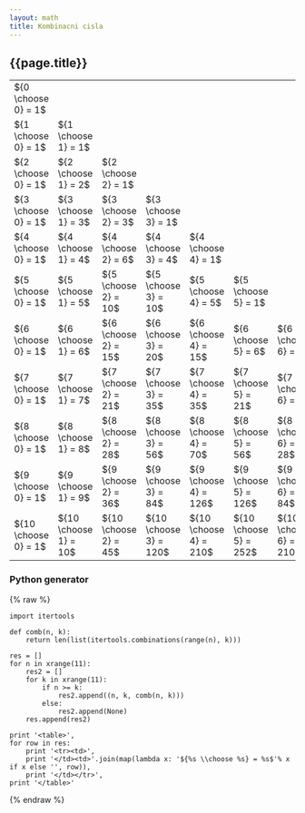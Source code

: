 ```yaml
---
layout: math
title: Kombinacni cisla
---
```


## {{page.title}}

<style>
td {
    height: 50px;
}
</style>

<table> <tr><td> ${0 \choose 0} = 1$</td><td></td><td></td><td></td><td></td><td></td><td></td><td></td><td></td><td></td><td> </td></tr> <tr><td> ${1 \choose 0} = 1$</td><td>${1 \choose 1} = 1$</td><td></td><td></td><td></td><td></td><td></td><td></td><td></td><td></td><td> </td></tr> <tr><td> ${2 \choose 0} = 1$</td><td>${2 \choose 1} = 2$</td><td>${2 \choose 2} = 1$</td><td></td><td></td><td></td><td></td><td></td><td></td><td></td><td> </td></tr> <tr><td> ${3 \choose 0} = 1$</td><td>${3 \choose 1} = 3$</td><td>${3 \choose 2} = 3$</td><td>${3 \choose 3} = 1$</td><td></td><td></td><td></td><td></td><td></td><td></td><td> </td></tr> <tr><td> ${4 \choose 0} = 1$</td><td>${4 \choose 1} = 4$</td><td>${4 \choose 2} = 6$</td><td>${4 \choose 3} = 4$</td><td>${4 \choose 4} = 1$</td><td></td><td></td><td></td><td></td><td></td><td> </td></tr> <tr><td> ${5 \choose 0} = 1$</td><td>${5 \choose 1} = 5$</td><td>${5 \choose 2} = 10$</td><td>${5 \choose 3} = 10$</td><td>${5 \choose 4} = 5$</td><td>${5 \choose 5} = 1$</td><td></td><td></td><td></td><td></td><td> </td></tr> <tr><td> ${6 \choose 0} = 1$</td><td>${6 \choose 1} = 6$</td><td>${6 \choose 2} = 15$</td><td>${6 \choose 3} = 20$</td><td>${6 \choose 4} = 15$</td><td>${6 \choose 5} = 6$</td><td>${6 \choose 6} = 1$</td><td></td><td></td><td></td><td> </td></tr> <tr><td> ${7 \choose 0} = 1$</td><td>${7 \choose 1} = 7$</td><td>${7 \choose 2} = 21$</td><td>${7 \choose 3} = 35$</td><td>${7 \choose 4} = 35$</td><td>${7 \choose 5} = 21$</td><td>${7 \choose 6} = 7$</td><td>${7 \choose 7} = 1$</td><td></td><td></td><td> </td></tr> <tr><td> ${8 \choose 0} = 1$</td><td>${8 \choose 1} = 8$</td><td>${8 \choose 2} = 28$</td><td>${8 \choose 3} = 56$</td><td>${8 \choose 4} = 70$</td><td>${8 \choose 5} = 56$</td><td>${8 \choose 6} = 28$</td><td>${8 \choose 7} = 8$</td><td>${8 \choose 8} = 1$</td><td></td><td> </td></tr> <tr><td> ${9 \choose 0} = 1$</td><td>${9 \choose 1} = 9$</td><td>${9 \choose 2} = 36$</td><td>${9 \choose 3} = 84$</td><td>${9 \choose 4} = 126$</td><td>${9 \choose 5} = 126$</td><td>${9 \choose 6} = 84$</td><td>${9 \choose 7} = 36$</td><td>${9 \choose 8} = 9$</td><td>${9 \choose 9} = 1$</td><td> </td></tr> <tr><td> ${10 \choose 0} = 1$</td><td>${10 \choose 1} = 10$</td><td>${10 \choose 2} = 45$</td><td>${10 \choose 3} = 120$</td><td>${10 \choose 4} = 210$</td><td>${10 \choose 5} = 252$</td><td>${10 \choose 6} = 210$</td><td>${10 \choose 7} = 120$</td><td>${10 \choose 8} = 45$</td><td>${10 \choose 9} = 10$</td><td>${10 \choose 10} = 1$ </td></tr> </table>


### Python generator

{% raw %}

    import itertools

    def comb(n, k):
        return len(list(itertools.combinations(range(n), k)))

    res = []
    for n in xrange(11):
        res2 = []
        for k in xrange(11):
            if n >= k:
                res2.append((n, k, comb(n, k)))
            else:
                res2.append(None)
        res.append(res2)

    print '<table>',
    for row in res:
        print '<tr><td>',
        print '</td><td>'.join(map(lambda x: '${%s \\choose %s} = %s$'% x if x else '', row)),
        print '</td></tr>',
    print '</table>'

{% endraw %}
